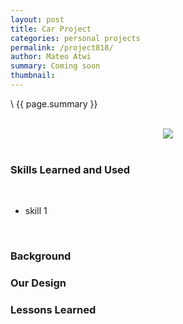 ```yaml
---
layout: post
title: Car Project
categories: personal projects
permalink: /project818/
author: Mateo Atwi
summary: Coming soon
thumbnail:
---
```


\\
{{ page.summary }}

<br>

<div class="separator" style="clear: both; text-align: center;">
<a href='some image'><img src='some image' style="max-width: 49%; position: relative;"/></a>
</div>

<br>

### Skills Learned and Used

<br>

* skill 1

<br>

### Background

### Our Design


### Lessons Learned